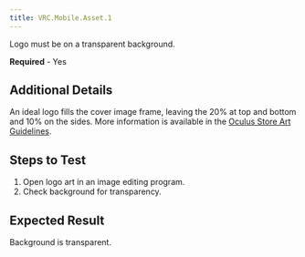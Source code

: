 ```yaml
---
title: VRC.Mobile.Asset.1
---
```

Logo must be on a transparent background.

**Required** - Yes

## Additional Details

An ideal logo fills the cover image frame, leaving the 20% at top and bottom and 10% on the sides. More information is available in the [Oculus Store Art Guidelines](https://scontent.xx.fbcdn.net/v/t39.2365-6/10000000_2007708799495262_8508290021072044032_n.pdf?_nc_cat=111&oh=5a41a1fd066453853ad1ee4880be6e93&oe=5C5CF91A). 

## Steps to Test

1. Open logo art in an image editing program.
2. Check background for transparency.
## Expected Result

Background is transparent.

